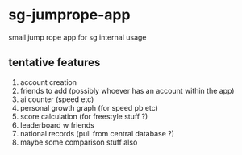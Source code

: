 # sg-jumprope-app
small jump rope app for sg internal usage


## tentative features
1. account creation
2. friends to add (possibly whoever has an account within the app)
3. ai counter (speed etc)
4. personal growth graph (for speed pb etc)
5. score calculation (for freestyle stuff ?)
6. leaderboard w friends
7. national records (pull from central database ?)
8. maybe some comparison stuff also
